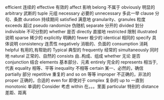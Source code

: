 efficient 连续的
effective 有效的
affect 影响
belong 不属于
obviously 明显的
arbitrary 武断的
tuple 元组
necessary 必要的
unnecessary 多此一举
clause 分句、条款
duration 持续期间
satisfied 满意地
granularity、granules 粒度
exceeds 超过
pseudo randomize 伪随机
separate 分开的
divided 划分
indivisible 不可分割的
whether 是否
directly 直接地
restricted 限制
illustrated 说明
sparse 稀少的
explicitly 明确的
fewer 极少的
identical 相同的
specify 具体说明
consistency 连贯性
negatively 消极的、负面的
consumption 消耗
helpful 有用的,有帮助的
Typical 典型的
frequently 经常的
simultaneously 同时地
natural 正常的、自然的
consists 由..构成、组成
whether 无论 是否
conjunction 结合
elements 基本部分、元素
entirely 完全的
represents 相当于,代表
equality 相等、平等
inequality 不相等
certain 某一、必然的，确信
partially 部分
repetitive 重复的
and so on 等等
improper 不正确的，非法的
proper 正确的，合适的
even for 即使对于
complex 复杂的
up to 一直到
monotonic 单调的
Consider 考虑
within 在。。。里面
particular 特别的
distance 差距、距离